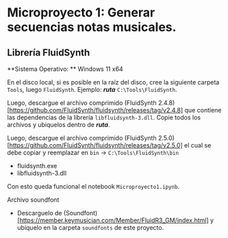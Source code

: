 # Microproyecto 1: Generar secuencias notas musicales.

## Librería FluidSynth

**Sistema Operativo: ** Windows 11 x64    

En el disco local, si es posible en la raíz del disco, cree la siguiente carpeta `Tools`, luego `FluidSynth`.
Ejemplo: _**ruta**_ `C:\Tools\FluidSynth`.

Luego, descargue el archivo comprimido (FluidSynth 2.4.8)[https://github.com/FluidSynth/fluidsynth/releases/tag/v2.4.8] que contiene las dependencias de la librería `libfluidsynth-3.dll`.
Copie todos los archivos y ubiquelos dentro de _**ruta**_.

Luego, descargue el archivo comprimido (FluidSynth 2.5.0)[https://github.com/FluidSynth/fluidsynth/releases/tag/v2.5.0] el cual se debe copiar y reemplazar en `bin` → `C:\Tools\FluidSynth\bin`
- fluidsynth.exe
- libfluidsynth-3.dll

Con esto queda funcional el notebook `Microproyecto1.ipynb`.

Archivo soundfont
- Descarguelo de (Soundfont)[https://member.keymusician.com/Member/FluidR3_GM/index.html] y ubiquelo en la carpeta `soundfonts` de este proyecto.